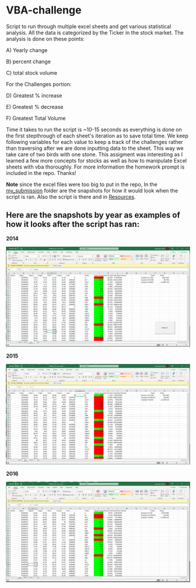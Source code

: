 # VBA-challenge

Script to run through multiple excel sheets and get various statistical analysis. All the data is categorized by the Ticker in the stock market. The analysis is done on these points:

A) Yearly change

B) percent change

C) total stock volume

For the Challenges portion:

D) Greatest % increase

E) Greatest % decrease

F) Greatest Total Volume

Time it takes to run the script is ~10-15 seconds as everything is done on the first stepthrough of each sheet's iteration as to save total time. We keep following variables for each value to keep a track of the challenges rather than traversing after we are done inputting data to the sheet. This way we take care of two birds with one stone. This assigment was interesting as I learned a few more concepts for stocks as well as how to manipulate Excel sheets with vba thoroughly. For more information the homework prompt is included in the repo. Thanks!

**Note** since the excel files were too big to put in the repo, In the [my_submission](https://github.com/slobanwala1/VBA-challenge/tree/master/my_submission) folder are the snapshots for how it would look when the script is ran. Also the script is there and in [Resources](https://github.com/slobanwala1/VBA-challenge/tree/master/Instructions/Resources).


## Here are the snapshots by year as examples of how it looks after the script has ran:

**2014**

![2014](https://github.com/slobanwala1/VBA-challenge/blob/master/my_submission/year_2014_snapshot.PNG)

**2015**

![2015](https://github.com/slobanwala1/VBA-challenge/blob/master/my_submission/year_2015_snapshot.PNG)

**2016**

![2016](https://github.com/slobanwala1/VBA-challenge/blob/master/my_submission/year_2016_snapshot.PNG)
